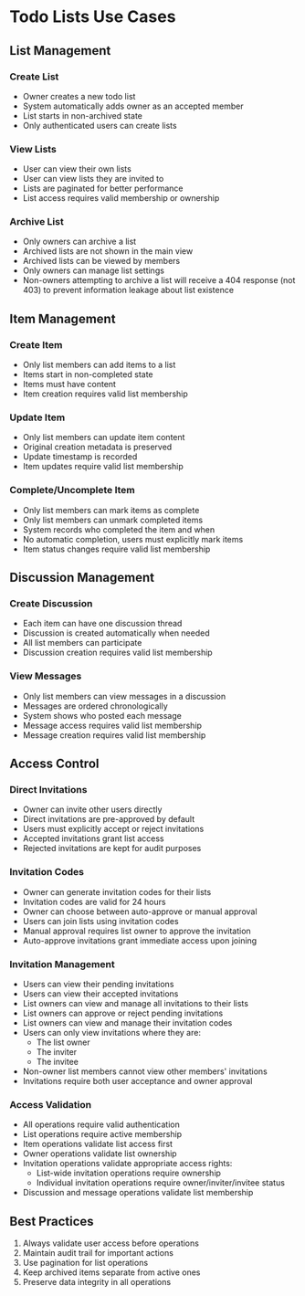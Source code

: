 # Todo Lists Use Cases

## List Management

### Create List
- Owner creates a new todo list
- System automatically adds owner as an accepted member
- List starts in non-archived state
- Only authenticated users can create lists

### View Lists
- User can view their own lists
- User can view lists they are invited to
- Lists are paginated for better performance
- List access requires valid membership or ownership

### Archive List
- Only owners can archive a list
- Archived lists are not shown in the main view
- Archived lists can be viewed by members
- Only owners can manage list settings
- Non-owners attempting to archive a list will receive a 404 response (not 403) to prevent information leakage about list existence

## Item Management

### Create Item
- Only list members can add items to a list
- Items start in non-completed state
- Items must have content
- Item creation requires valid list membership

### Update Item
- Only list members can update item content
- Original creation metadata is preserved
- Update timestamp is recorded
- Item updates require valid list membership

### Complete/Uncomplete Item
- Only list members can mark items as complete
- Only list members can unmark completed items
- System records who completed the item and when
- No automatic completion, users must explicitly mark items
- Item status changes require valid list membership

## Discussion Management

### Create Discussion
- Each item can have one discussion thread
- Discussion is created automatically when needed
- All list members can participate
- Discussion creation requires valid list membership

### View Messages
- Only list members can view messages in a discussion
- Messages are ordered chronologically
- System shows who posted each message
- Message access requires valid list membership
- Message creation requires valid list membership

## Access Control

### Direct Invitations
- Owner can invite other users directly
- Direct invitations are pre-approved by default
- Users must explicitly accept or reject invitations
- Accepted invitations grant list access
- Rejected invitations are kept for audit purposes

### Invitation Codes
- Owner can generate invitation codes for their lists
- Invitation codes are valid for 24 hours
- Owner can choose between auto-approve or manual approval
- Users can join lists using invitation codes
- Manual approval requires list owner to approve the invitation
- Auto-approve invitations grant immediate access upon joining

### Invitation Management
- Users can view their pending invitations
- Users can view their accepted invitations
- List owners can view and manage all invitations to their lists
- List owners can approve or reject pending invitations
- List owners can view and manage their invitation codes
- Users can only view invitations where they are:
  - The list owner
  - The inviter
  - The invitee
- Non-owner list members cannot view other members' invitations
- Invitations require both user acceptance and owner approval

### Access Validation
- All operations require valid authentication
- List operations require active membership
- Item operations validate list access first
- Owner operations validate list ownership
- Invitation operations validate appropriate access rights:
  - List-wide invitation operations require ownership
  - Individual invitation operations require owner/inviter/invitee status
- Discussion and message operations validate list membership

## Best Practices

1. Always validate user access before operations
2. Maintain audit trail for important actions
3. Use pagination for list operations
4. Keep archived items separate from active ones
5. Preserve data integrity in all operations 